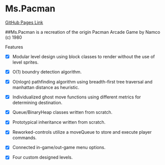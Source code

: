 # Ms.Pacman

[GitHub Pages Link][github_pages]

[github_pages]:http://will-tian.github.io/Pacman.js/

##Ms.Pacman is a recreation of the origin Pacman Arcade Game by Namco (c) 1980

Features

- [x] Modular level design using block classes to render without the use of level sprites.
- [x] O(1) boundry detection algorithm.
- [x] O(nlogn) pathfinding algorithm using breadth-first tree traversal and manhattan distance as heuristic. 
- [x] Individualized ghost move functions using different metrics for determining destination.
- [x] Queue/BinaryHeap classes written from scratch.
- [x] Prototypical inheritance written from scratch.
- [x] Reworked-controls utilize a moveQueue to store and execute player commands.
- [x] Connected in-game/out-game menu options.
- [x] Four custom designed levels.
 
